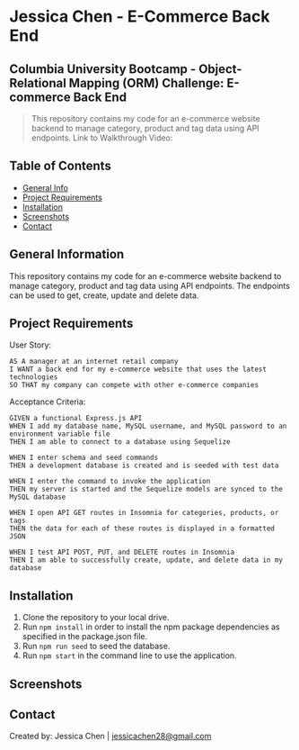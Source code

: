 # Jessica Chen - E-Commerce Back End

## Columbia University Bootcamp - Object-Relational Mapping (ORM) Challenge: E-commerce Back End

> This repository contains my code for an e-commerce website backend to manage category, product and tag data using API endpoints.
> Link to Walkthrough Video:

## Table of Contents

- [General Info](#general-information)
- [Project Requirements](#project-requirements)
- [Installation](#installation)
- [Screenshots](#screenshots)
- [Contact](#contact)

## General Information

This repository contains my code for an e-commerce website backend to manage category, product and tag data using API endpoints. The endpoints can be used to get, create, update and delete data.

## Project Requirements

User Story:

```
AS A manager at an internet retail company
I WANT a back end for my e-commerce website that uses the latest technologies
SO THAT my company can compete with other e-commerce companies
```

Acceptance Criteria:

```
GIVEN a functional Express.js API
WHEN I add my database name, MySQL username, and MySQL password to an environment variable file
THEN I am able to connect to a database using Sequelize

WHEN I enter schema and seed commands
THEN a development database is created and is seeded with test data

WHEN I enter the command to invoke the application
THEN my server is started and the Sequelize models are synced to the MySQL database

WHEN I open API GET routes in Insomnia for categories, products, or tags
THEN the data for each of these routes is displayed in a formatted JSON

WHEN I test API POST, PUT, and DELETE routes in Insomnia
THEN I am able to successfully create, update, and delete data in my database
```

## Installation

1. Clone the repository to your local drive.
2. Run `npm install` in order to install the npm package dependencies as specified in the package.json file.
3. Run `npm run seed` to seed the database.
4. Run `npm start` in the command line to use the application.

## Screenshots

## Contact

Created by: Jessica Chen | jessicachen28@gmail.com
